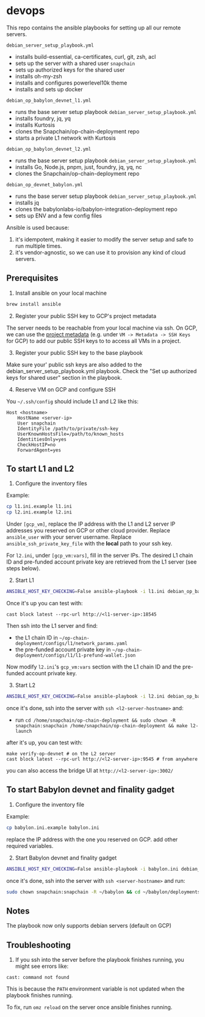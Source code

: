 # devops

This repo contains the ansible playbooks for setting up all our remote servers.

`debian_server_setup_playbook.yml`
- installs build-essential, ca-certificates, curl, git, zsh, acl
- sets up the server with a shared user `snapchain`
- sets up authorized keys for the shared user
- installs oh-my-zsh
- installs and configures powerlevel10k theme
- installs and sets up docker

`debian_op_babylon_devnet_l1.yml`
- runs the base server setup playbook `debian_server_setup_playbook.yml`
- installs foundry, jq, yq
- installs Kurtosis
- clones the Snapchain/op-chain-deployment repo
- starts a private L1 network with Kurtosis

`debian_op_babylon_devnet_l2.yml`
- runs the base server setup playbook `debian_server_setup_playbook.yml`
- installs Go, Node.js, pnpm, just, foundry, jq, yq, nc
- clones the Snapchain/op-chain-deployment repo

`debian_op_devnet_babylon.yml`
- runs the base server setup playbook `debian_server_setup_playbook.yml`
- installs jq
- clones the babylonlabs-io/babylon-integration-deployment repo
- sets up ENV and a few config files

Ansible is used because:

1. it's idempotent, making it easier to modify the server setup and safe to run multiple times.
2. it's vendor-agnostic, so we can use it to provision any kind of cloud servers.

## Prerequisites

1. Install ansible on your local machine

```bash
brew install ansible
```

2. Register your public SSH key to GCP's project metadata

The server needs to be reachable from your local machine via ssh. On GCP, we can use the [project metadata](https://cloud.google.com/compute/docs/connect/add-ssh-keys#add_ssh_keys_to_project_metadata) (e.g. under `VM -> Metadata -> SSH Keys` for GCP) to add our public SSH keys to to access all VMs in a project.

3. Register your public SSH key to the base playbook

Make sure your' public ssh keys are also added to the debian_server_setup_playbook.yml playbook. Check the "Set up authorized keys for shared user" section in the playbook.

4. Reserve VM on GCP and configure SSH

You `~/.ssh/config` should include L1 and L2 like this:

```
Host <hostname>
    HostName <server-ip>
    User snapchain
    IdentityFile /path/to/private/ssh-key
    UserKnownHostsFile=/path/to/known_hosts
    IdentitiesOnly=yes
    CheckHostIP=no
    ForwardAgent=yes
```

## To start L1 and L2

1. Configure the inventory files

Example:
```bash
cp l1.ini.example l1.ini
cp l2.ini.example l2.ini
```

Under `[gcp_vm]`, replace the IP address with the L1 and L2 server IP addresses you reserved on GCP or other cloud provider. Replace `ansible_user` with your server username. Replace `ansible_ssh_private_key_file` with the **local** path to your ssh key.

For `l2.ini`, under `[gcp_vm:vars]`, fill in the server IPs. The desired L1 chain ID and pre-funded account private key are retrieved from the L1 server (see steps below).

2. Start L1

```bash
ANSIBLE_HOST_KEY_CHECKING=False ansible-playbook -i l1.ini debian_op_babylon_devnet_l1.yml
```

Once it's up you can test with:
```
cast block latest --rpc-url http://<l1-server-ip>:18545
```

Then ssh into the L1 server and find:
- the L1 chain ID in `~/op-chain-deployment/configs/l1/network_params.yaml`
- the pre-funded account private key in `~/op-chain-deployment/configs/l1/l1-prefund-wallet.json`

Now modify `l2.ini`'s `gcp_vm:vars` section with the L1 chain ID and the pre-funded account private key.

3. Start L2

```bash
ANSIBLE_HOST_KEY_CHECKING=False ansible-playbook -i l2.ini debian_op_babylon_devnet_l2.yml
```

once it's done, ssh into the server with `ssh <l2-server-hostname>` and:

- run `cd /home/snapchain/op-chain-deployment && sudo chown -R snapchain:snapchain /home/snapchain/op-chain-deployment && make l2-launch`

after it's up, you can test with:
```
make verify-op-devnet # on the L2 server
cast block latest --rpc-url http://<l2-server-ip>:9545 # from anywhere
```

you can also access the bridge UI at `http://<l2-server-ip>:3002/`

## To start Babylon devnet and finality gadget

1. Configure the inventory file

Example:
```bash
cp babylon.ini.example babylon.ini
```

replace the IP address with the one you reserved on GCP. add other required variables.

2. Start Babylon devnet and finality gadget
```bash
ANSIBLE_HOST_KEY_CHECKING=False ansible-playbook -i babylon.ini debian_op_devnet_babylon.yml
```

once it's done, ssh into the server with `ssh <server-hostname>` and run:

```bash
sudo chown snapchain:snapchain -R ~/babylon && cd ~/babylon/deployments/finality-gadget-integration-op-l2  && make start-babylon
```

## Notes

The playbook now only supports debian servers (default on GCP)

## Troubleshooting

1. If you ssh into the server before the playbook finishes running, you might see errors like:

```
cast: command not found
```

This is because the `PATH` environment variable is not updated when the playbook finishes running.

To fix, run `omz reload` on the server once ansible finishes running.

